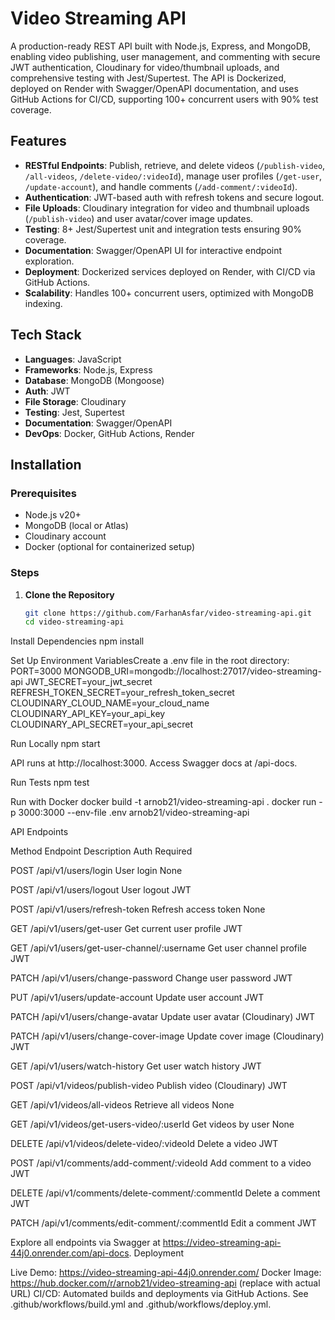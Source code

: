 # Video Streaming API

A production-ready REST API built with Node.js, Express, and MongoDB, enabling video publishing, user management, and commenting with secure JWT authentication, Cloudinary for video/thumbnail uploads, and comprehensive testing with Jest/Supertest. The API is Dockerized, deployed on Render with Swagger/OpenAPI documentation, and uses GitHub Actions for CI/CD, supporting 100+ concurrent users with 90% test coverage.

## Features
- **RESTful Endpoints**: Publish, retrieve, and delete videos (`/publish-video`, `/all-videos`, `/delete-video/:videoId`), manage user profiles (`/get-user`, `/update-account`), and handle comments (`/add-comment/:videoId`).
- **Authentication**: JWT-based auth with refresh tokens and secure logout.
- **File Uploads**: Cloudinary integration for video and thumbnail uploads (`/publish-video`) and user avatar/cover image updates.
- **Testing**: 8+ Jest/Supertest unit and integration tests ensuring 90% coverage.
- **Documentation**: Swagger/OpenAPI UI for interactive endpoint exploration.
- **Deployment**: Dockerized services deployed on Render, with CI/CD via GitHub Actions.
- **Scalability**: Handles 100+ concurrent users, optimized with MongoDB indexing.

## Tech Stack
- **Languages**: JavaScript
- **Frameworks**: Node.js, Express
- **Database**: MongoDB (Mongoose)
- **Auth**: JWT
- **File Storage**: Cloudinary
- **Testing**: Jest, Supertest
- **Documentation**: Swagger/OpenAPI
- **DevOps**: Docker, GitHub Actions, Render

## Installation
### Prerequisites
- Node.js v20+
- MongoDB (local or Atlas)
- Cloudinary account
- Docker (optional for containerized setup)

### Steps
1. **Clone the Repository**
   ```bash
   git clone https://github.com/FarhanAsfar/video-streaming-api.git
   cd video-streaming-api


Install Dependencies
npm install


Set Up Environment VariablesCreate a .env file in the root directory:
PORT=3000
MONGODB_URI=mongodb://localhost:27017/video-streaming-api
JWT_SECRET=your_jwt_secret
REFRESH_TOKEN_SECRET=your_refresh_token_secret
CLOUDINARY_CLOUD_NAME=your_cloud_name
CLOUDINARY_API_KEY=your_api_key
CLOUDINARY_API_SECRET=your_api_secret


Run Locally
npm start

API runs at http://localhost:3000. Access Swagger docs at /api-docs.

Run Tests
npm test


Run with Docker
docker build -t arnob21/video-streaming-api .
docker run -p 3000:3000 --env-file .env arnob21/video-streaming-api



API Endpoints



Method
Endpoint
Description
Auth Required



POST
/api/v1/users/login
User login
None


POST
/api/v1/users/logout
User logout
JWT


POST
/api/v1/users/refresh-token
Refresh access token
None


GET
/api/v1/users/get-user
Get current user profile
JWT


GET
/api/v1/users/get-user-channel/:username
Get user channel profile
JWT


PATCH
/api/v1/users/change-password
Change user password
JWT


PUT
/api/v1/users/update-account
Update user account
JWT


PATCH
/api/v1/users/change-avatar
Update user avatar (Cloudinary)
JWT


PATCH
/api/v1/users/change-cover-image
Update cover image (Cloudinary)
JWT


GET
/api/v1/users/watch-history
Get user watch history
JWT


POST
/api/v1/videos/publish-video
Publish video (Cloudinary)
JWT


GET
/api/v1/videos/all-videos
Retrieve all videos
None


GET
/api/v1/videos/get-users-video/:userId
Get videos by user
None


DELETE
/api/v1/videos/delete-video/:videoId
Delete a video
JWT


POST
/api/v1/comments/add-comment/:videoId
Add comment to a video
JWT


DELETE
/api/v1/comments/delete-comment/:commentId
Delete a comment
JWT


PATCH
/api/v1/comments/edit-comment/:commentId
Edit a comment
JWT


Explore all endpoints via Swagger at https://video-streaming-api-44j0.onrender.com/api-docs.
Deployment

Live Demo: https://video-streaming-api-44j0.onrender.com/
Docker Image: https://hub.docker.com/r/arnob21/video-streaming-api (replace with actual URL)
CI/CD: Automated builds and deployments via GitHub Actions. See .github/workflows/build.yml and .github/workflows/deploy.yml.



